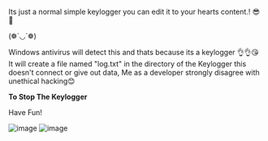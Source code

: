 Its just a normal simple keylogger you can edit it to your hearts content.! 😎📒

(❁´◡`❁)

Windows antivirus will detect this and thats because its a keylogger 👌👌😘
It will create a file named "log.txt" in the directory of the Keylogger this doesn't connect or give out data, Me as a developer strongly disagree with unethical hacking😊

**To Stop The Keylogger**

Have Fun!

![image](https://user-images.githubusercontent.com/93288496/139499190-be391e92-3afb-4e67-98f1-56a165c3670b.png)      ![image](https://user-images.githubusercontent.com/93288496/139499240-560999dd-50d1-4dbe-bc55-d9b91b143c54.png)

